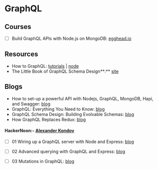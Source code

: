# GraphQL

## Courses

* [ ]  Build GraphQL APIs with Node.js on MongoDB: [egghead.io](https://egghead.io/courses/build-graphql-apis-with-node-js-on-mongodb?utm_source=drip&utm_medium=email&utm_term=graphql&utm_content=graphql-node-mongodb)

## Resources

* How to GraphQL: [tutorials](https://www.howtographql.com/) \| [node](https://www.howtographql.com/graphql-js/0-introduction/)
* The Little Book of GraphQL Schema Design**:** [site](https://book.graphqlschemadesign.com/)

## Blogs

* How to set-up a powerful API with Nodejs, GraphQL, MongoDB, Hapi, and Swagger: [blog](https://medium.freecodecamp.org/how-to-setup-a-powerful-api-with-nodejs-graphql-mongodb-hapi-and-swagger-e251ac189649)
* GraphQL: Everything You Need to Know: [blog](https://medium.com/@weblab_tech/graphql-everything-you-need-to-know-58756ff253d8)
* GraphQL Schema Design: Building Evolvable Schemas: [blog](https://dev-blog.apollodata.com/graphql-schema-design-building-evolvable-schemas-1501f3c59ed5)
* How GraphQL Replaces Redux: [blog](https://hackernoon.com/how-graphql-replaces-redux-3fff8289221d?mkt_tok=eyJpIjoiTURFM01XUmtaamxpTm1VMCIsInQiOiIrTXlld1NxOFpYcld2VUVxZjZjNDVETTZVOE9GV0UrVmNnZmJiMUhFUHF6aFwvcGpmOXRvQzVJOTZhSUdxZjdsOFNrakpEOGM2ODdzNTFGY05jbU5lZDg2UHlaekNEVDZqbHZwd0l6ZFdiNE5JWVpvTVwvWGlGTGg5eVhxUWRuSHluIn0%3D)

#### HackerNoon:-  [Alexander Kondov](https://hackernoon.com/@KondovAlexander?source=post_header_lockup)

* [ ] 01 Wiring up a GraphQL server with Node and Express: [blog](https://hackernoon.com/wiring-up-a-graphql-server-with-node-and-express-9d00489da4be)
* [ ] 02 Advanced querying with GraphQL and Express: [blog](https://hackernoon.com/advanced-querying-with-graphql-and-express-8cf2fd05f5ea)
* [ ] 03 Mutations in GraphQL: [blog](https://hackernoon.com/mutations-in-graphql-9ac6a28202a2)

